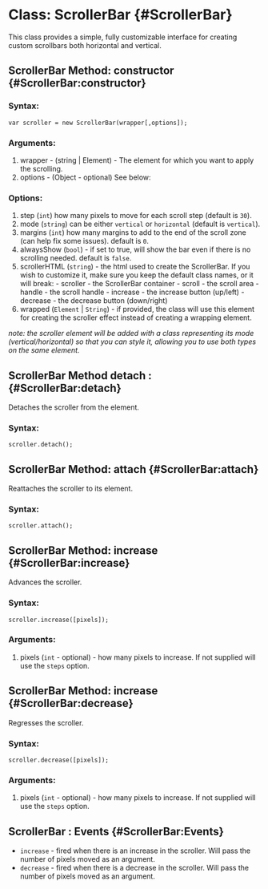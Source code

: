 Class: ScrollerBar {#ScrollerBar}
=================================
This class provides a simple, fully customizable interface for creating custom scrollbars both horizontal and vertical.

ScrollerBar Method: constructor {#ScrollerBar:constructor}
----------------------------------------------------------
### Syntax:

	var scroller = new ScrollerBar(wrapper[,options]);

### Arguments:

1. wrapper - (string | Element) - The element for which you want to apply the scrolling.
2. options - (Object - optional) See below:

### Options:
1. step (`int`) how many pixels to move for each scroll step (default is `30`).
2. mode (`string`) can be either `vertical` or `horizontal` (default is `vertical`).
3. margins (`int`) how many margins to add to the end of the scroll zone (can help fix some issues). default is `0`.
4. alwaysShow (`bool`) - if set to true, will show the bar even if there is no scrolling needed. default is `false`.
5. scrollerHTML (`string`) - the html used to create the ScrollerBar. If you wish to customize it, make sure you keep the default class names, or it will break:
        - scroller - the ScrollerBar container
        - scroll - the scroll area
        - handle - the scroll handle
        - increase - the increase button (up/left)
        - decrease - the decrease button (down/right)
6. wrapped (`Element` | `String`) - if provided, the class will use this element for creating the scroller effect instead of creating a wrapping element.

*note: the scroller element will be added with a class representing its mode (vertical/horizontal) so that you can style it, allowing you to use both types on the same element.*


ScrollerBar Method detach : {#ScrollerBar:detach}
-------------------------------------------------
Detaches the scroller from the element.

### Syntax:
    
    scroller.detach();
	
    

    
ScrollerBar Method: attach {#ScrollerBar:attach}
------------------------------------------------
Reattaches the scroller to its element.

### Syntax:
    
    scroller.attach();
	


    
ScrollerBar Method: increase {#ScrollerBar:increase}
----------------------------------------------------
Advances the scroller.

### Syntax:
    
    scroller.increase([pixels]);

### Arguments:

1. pixels (`int` - optional) - how many pixels to increase. If not supplied will use the `steps` option.



ScrollerBar Method: increase {#ScrollerBar:decrease}
----------------------------------------------------
Regresses the scroller.

### Syntax:
    
    scroller.decrease([pixels]);

### Arguments:

1. pixels (`int` - optional) - how many pixels to increase. If not supplied will use the `steps` option.
    

    
ScrollerBar : Events {#ScrollerBar:Events}
------------------------------------------
 * `increase`  - fired when there is an increase in the scroller. Will pass the number of pixels moved as an argument.
 * `decrease` - fired when there is a decrease in the scroller. Will pass the number of pixels moved as an argument.
 
